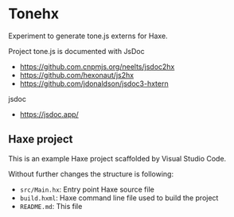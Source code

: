 # Tonehx

Experiment to generate tone.js externs for Haxe.

Project tone.js is documented with JsDoc

- https://github.com.cnpmjs.org/neelts/jsdoc2hx
- https://github.com/hexonaut/js2hx
- https://github.com/jdonaldson/jsdoc3-hxtern

jsdoc

- https://jsdoc.app/

## Haxe project

This is an example Haxe project scaffolded by Visual Studio Code.

Without further changes the structure is following:

- `src/Main.hx`: Entry point Haxe source file
- `build.hxml`: Haxe command line file used to build the project
- `README.md`: This file
